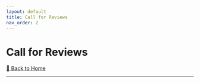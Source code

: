 ```yaml
---
layout: default
title: Call for Reviews
nav_order: 2
---
```


# Call for Reviews  

[🔄 Back to Home](index.md)

---
